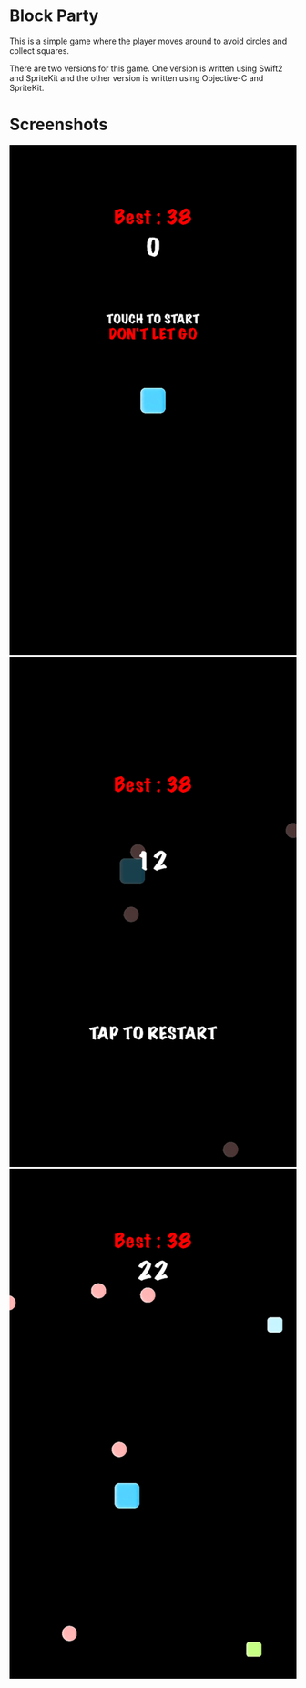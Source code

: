 # Block Party

This is a simple game where the player moves around to avoid circles and collect squares.

There are two versions for this game. One version is written using Swift2 and SpriteKit and the other version is written using Objective-C and SpriteKit.

# Screenshots

![ScreenShot 1](screenshots/1.png)
![ScreenShot 2](screenshots/2.png)
![ScreenShot 3](screenshots/3.png)

